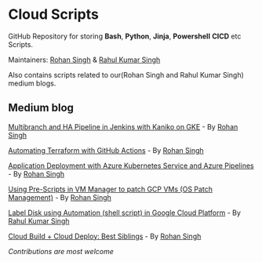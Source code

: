 # Cloud Scripts
GitHub Repository for storing **Bash**, **Python**, **Jinja**, **Powershell** **CICD** etc Scripts.

Maintainers: [Rohan Singh](https://www.linkedin.com/in/rohankalhans/) & [Rahul Kumar Singh](https://www.linkedin.com/in/rahulvatsya/)

Also contains scripts related to our(Rohan Singh and Rahul Kumar Singh) medium blogs.

## Medium blog
[Multibranch and HA Pipeline in Jenkins with Kaniko on GKE](https://medium.com/searce/multibranch-and-ha-pipeline-in-jenkins-with-kaniko-on-gke-8a1e7fa93403) - By [Rohan Singh](https://rohankalhans.medium.com/)

[Automating Terraform with GitHub Actions](https://medium.com/searce/automating-terraform-with-github-actions-5b3aac5abea7) - By [Rohan Singh](https://rohankalhans.medium.com/)

[Application Deployment with Azure Kubernetes Service and Azure Pipelines](https://medium.com/faun/application-deployment-with-azure-kubernetes-service-and-azure-pipelines-a0bf43916746) - By [Rohan Singh](https://rohankalhans.medium.com/)

[Using Pre-Scripts in VM Manager to patch GCP VMs (OS Patch Management)](https://blog.searce.com/patching-gce-vms-using-gcp-vm-manager-os-patch-management-a27eba7d356f) - By [Rohan Singh](https://rohankalhans.medium.com/)

[Label Disk using Automation (shell script) in Google Cloud Platform](https://medium.com/@rahul.singh.1807/label-disk-using-automation-shell-script-in-google-cloud-platform-607db777fb1b) - By [Rahul Kumar Singh](rahulvatsya.medium.com)

[Cloud Build + Cloud Deploy: Best Siblings]() - By [Rohan Singh](https://rohankalhans.medium.com/)

_Contributions are most welcome_
